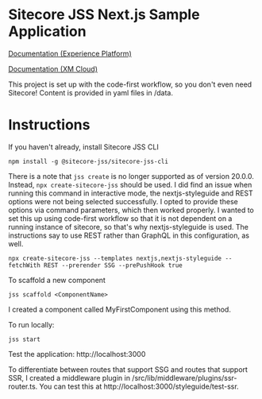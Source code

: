 # Sitecore JSS Next.js Sample Application

[Documentation (Experience Platform)](https://doc.sitecore.com/xp/en/developers/hd/21/sitecore-headless-development/sitecore-javascript-rendering-sdk--jss--for-next-js.html)

[Documentation (XM Cloud)](https://doc.sitecore.com/xmc/en/developers/xm-cloud/sitecore-javascript-rendering-sdk--jss--for-next-js.html)

This project is set up with the code-first workflow, so you don't even need Sitecore!  Content is provided in yaml files in /data.

# Instructions
If you haven't already, install Sitecore JSS CLI
```
npm install -g @sitecore-jss/sitecore-jss-cli    
```

There is a note that `jss create` is no longer supported as of version 20.0.0.  Instead, `npx create-sitecore-jss` should be used.  I did find an issue when running this command in interactive mode, the nextjs-styleguide and REST options were not being selected successfully.  I opted to provide these options via command parameters, which then worked properly.  I wanted to set this up using code-first workflow so that it is not dependent on a running instance of sitecore, so that's why nextjs-styleguide is used.  The instructions say to use REST rather than GraphQL in this configuration, as well.

```
npx create-sitecore-jss --templates nextjs,nextjs-styleguide --fetchWith REST --prerender SSG --prePushHook true 
```

To scaffold a new component
```
jss scaffold <ComponentName>
```
I created a component called MyFirstComponent using this method.

To run locally:
```
jss start
```

Test the application:
http://localhost:3000

To differentiate between routes that support SSG and routes that support SSR, I created a middleware plugin in /src/lib/middleware/plugins/ssr-router.ts.  You can test this at http://localhost:3000/styleguide/test-ssr.

